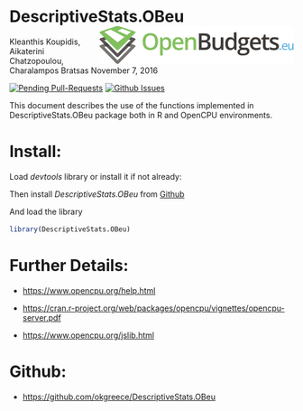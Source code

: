 DescriptiveStats.OBeu <img src="obeu_logo.png" align="right" />
================
Kleanthis Koupidis, Aikaterini Chatzopoulou, Charalampos Bratsas
November 7, 2016

[![Pending Pull-Requests](http://githubbadges.herokuapp.com/okgreece/DescriptiveStats.OBeu/pulls.svg)](https://github.com/okgreece/DescriptiveStats.OBeu/pulls) [![Github Issues](http://githubbadges.herokuapp.com/okgreece/DescriptiveStats.OBeu/issues.svg)](https://github.com/okgreece/DescriptiveStats.OBeu/issues)

This document describes the use of the functions implemented in DescriptiveStats.OBeu package both in R and OpenCPU environments.

Install:
========

Load *devtools* library or install it if not already:

Then install *DescriptiveStats.OBeu* from [Github](https://github.com/okgreece/DescriptiveStats.OBeu)

And load the library

``` r
library(DescriptiveStats.OBeu)
```

Further Details:
================

-   <https://www.opencpu.org/help.html>

-   <https://cran.r-project.org/web/packages/opencpu/vignettes/opencpu-server.pdf>

-   <https://www.opencpu.org/jslib.html>

Github:
=======

-   <https://github.com/okgreece/DescriptiveStats.OBeu>
